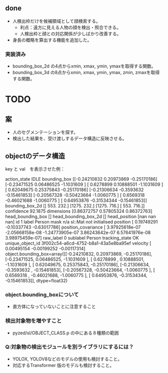 ## done 
- 人検出枠だけを候補領域として顔検索する。
  - 利点：遠方に見える人物の顔を検出・照合できる。
  - 人検出枠と顔との対応関係が少しばかり改善する。
- 身長の概略を算出する機能を追加した。 
### 実装済み
- bounding_box_2d の4点からxmin, xmax, ymin, ymaxを取得する関数。
- bounding_box_3d の8点からxmin, xmax, ymin, ymax, zmin, zmaxを取得する関数。

# TODO
## 案
- 人のセグメンテーションを探す。
- 検出した結果を、受け渡しするデータ構造に反映させる。
  
## objectのデータ構造
key と val　を表示させた例：

action_state IDLE
bounding_box [[-0.24210832  0.20973869 -0.25170186]
 [-0.23471525  0.06486525 -1.1031609 ]
 [ 0.6278899   0.10888501 -1.1031609 ]
 [ 0.62049675  0.25375843 -0.25170186]
 [-0.21306634 -0.3593632  -0.15461853]
 [-0.20567328 -0.50423664 -1.0060775 ]
 [ 0.6569318  -0.46021688 -1.0060775 ]
 [ 0.64953876 -0.31534344 -0.15461853]]
bounding_box_2d [[ 553.  232.]
 [1275.  232.]
 [1275.  716.]
 [ 553.  716.]]
confidence 92.1875
dimensions [0.86372757 0.57805324 0.86372763]
head_bounding_box []
head_bounding_box_2d []
head_position [nan nan nan]
id 1
label Person
mask n/a sl::Mat not initialised
position [ 0.19749291 -0.10337743 -0.63017786]
position_covariance [ 3.97925618e-07 -2.05668158e-08 -1.24773905e-07  3.86243642e-07
  6.57641976e-08  3.98975459e-07]
raw_label 0
sublabel Person
tracking_state OK
unique_object_id 3f002c54-a6cd-4752-b8a1-43a5e8ba95ef
velocity [ 0.00495154 -0.00199252 -0.00117314]
object.bounding_box=array([[-0.24210832,  0.20973869, -0.25170186],
       [-0.23471525,  0.06486525, -1.1031609 ],
       [ 0.6278899 ,  0.10888501, -1.1031609 ],
       [ 0.62049675,  0.25375843, -0.25170186],
       [-0.21306634, -0.3593632 , -0.15461853],
       [-0.20567328, -0.50423664, -1.0060775 ],
       [ 0.6569318 , -0.46021688, -1.0060775 ],
       [ 0.64953876, -0.31534344, -0.15461853]], dtype=float32)

### object.bounding_boxについて
- 直方体になっていないことに注意すること

### 検出対象物を増やすこと
- pyzed/sl/OBJECT_CLASS.p の中にある８種類の範囲

### Q:対象物の検出モジュールを別ライブラリにするには？
- YOLOX, YOLOV8などのモデルの使用も検討すること。
- 対応するTransformer 版のモデルも検討すること。
